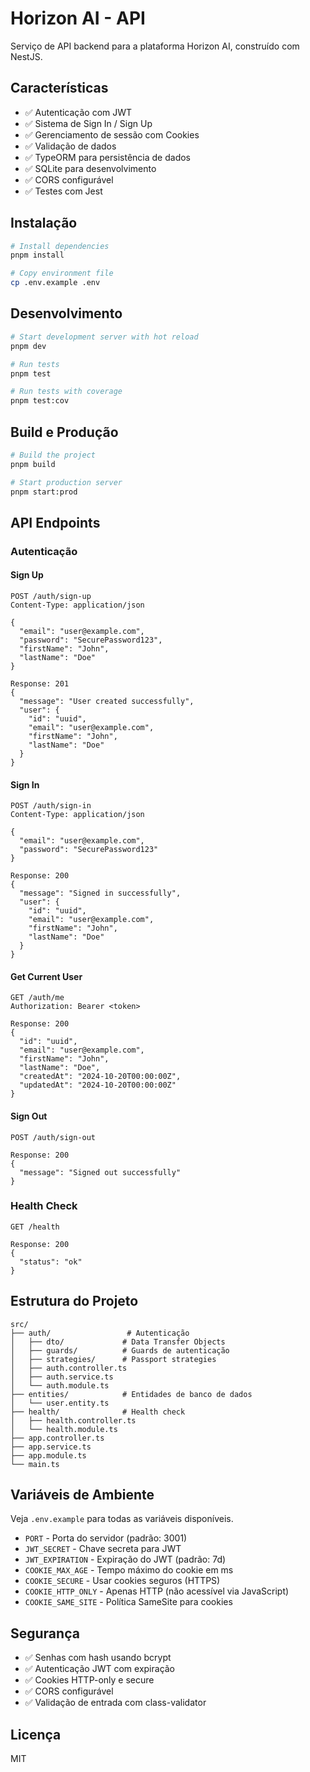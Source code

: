 # Horizon AI - API

Serviço de API backend para a plataforma Horizon AI, construído com NestJS.

## Características

- ✅ Autenticação com JWT
- ✅ Sistema de Sign In / Sign Up
- ✅ Gerenciamento de sessão com Cookies
- ✅ Validação de dados
- ✅ TypeORM para persistência de dados
- ✅ SQLite para desenvolvimento
- ✅ CORS configurável
- ✅ Testes com Jest

## Instalação

```bash
# Install dependencies
pnpm install

# Copy environment file
cp .env.example .env
```

## Desenvolvimento

```bash
# Start development server with hot reload
pnpm dev

# Run tests
pnpm test

# Run tests with coverage
pnpm test:cov
```

## Build e Produção

```bash
# Build the project
pnpm build

# Start production server
pnpm start:prod
```

## API Endpoints

### Autenticação

#### Sign Up

```
POST /auth/sign-up
Content-Type: application/json

{
  "email": "user@example.com",
  "password": "SecurePassword123",
  "firstName": "John",
  "lastName": "Doe"
}

Response: 201
{
  "message": "User created successfully",
  "user": {
    "id": "uuid",
    "email": "user@example.com",
    "firstName": "John",
    "lastName": "Doe"
  }
}
```

#### Sign In

```
POST /auth/sign-in
Content-Type: application/json

{
  "email": "user@example.com",
  "password": "SecurePassword123"
}

Response: 200
{
  "message": "Signed in successfully",
  "user": {
    "id": "uuid",
    "email": "user@example.com",
    "firstName": "John",
    "lastName": "Doe"
  }
}
```

#### Get Current User

```
GET /auth/me
Authorization: Bearer <token>

Response: 200
{
  "id": "uuid",
  "email": "user@example.com",
  "firstName": "John",
  "lastName": "Doe",
  "createdAt": "2024-10-20T00:00:00Z",
  "updatedAt": "2024-10-20T00:00:00Z"
}
```

#### Sign Out

```
POST /auth/sign-out

Response: 200
{
  "message": "Signed out successfully"
}
```

### Health Check

```
GET /health

Response: 200
{
  "status": "ok"
}
```

## Estrutura do Projeto

```
src/
├── auth/                 # Autenticação
│   ├── dto/             # Data Transfer Objects
│   ├── guards/          # Guards de autenticação
│   ├── strategies/      # Passport strategies
│   ├── auth.controller.ts
│   ├── auth.service.ts
│   └── auth.module.ts
├── entities/            # Entidades de banco de dados
│   └── user.entity.ts
├── health/              # Health check
│   ├── health.controller.ts
│   └── health.module.ts
├── app.controller.ts
├── app.service.ts
├── app.module.ts
└── main.ts
```

## Variáveis de Ambiente

Veja `.env.example` para todas as variáveis disponíveis.

- `PORT` - Porta do servidor (padrão: 3001)
- `JWT_SECRET` - Chave secreta para JWT
- `JWT_EXPIRATION` - Expiração do JWT (padrão: 7d)
- `COOKIE_MAX_AGE` - Tempo máximo do cookie em ms
- `COOKIE_SECURE` - Usar cookies seguros (HTTPS)
- `COOKIE_HTTP_ONLY` - Apenas HTTP (não acessível via JavaScript)
- `COOKIE_SAME_SITE` - Política SameSite para cookies

## Segurança

- ✅ Senhas com hash usando bcrypt
- ✅ Autenticação JWT com expiração
- ✅ Cookies HTTP-only e secure
- ✅ CORS configurável
- ✅ Validação de entrada com class-validator

## Licença

MIT
